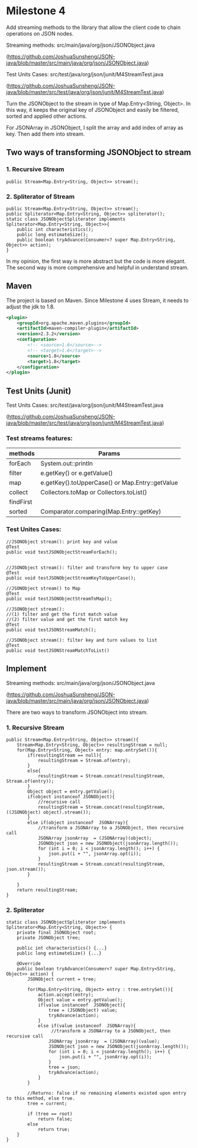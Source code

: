 <h1>Milestone 4</h1>

Add streaming methods to the library that allow the client code to chain operations on JSON nodes.

Streaming methods: src/main/java/org/json/JSONObject.java

(https://github.com/JoshuaSunsheng/JSON-java/blob/master/src/main/java/org/json/JSONObject.java)

Test Units Cases: src/test/java/org/json/junit/M4StreamTest.java

(https://github.com/JoshuaSunsheng/JSON-java/blob/master/src/test/java/org/json/junit/M4StreamTest.java)

Turn the JSONObject to the stream in type of Map.Entry<String, Object>. 
In this way, it keeps the original key of JSONObject and easily be filtered, sorted and applied other actions.

For JSONArray in JSONObject, I split the array and add index of array as key. Then add them into stream.

<h2>Two ways of transforming JSONObject to stream</h2>

<h3>1. Recursive Stream</h3>

```
public Stream<Map.Entry<String, Object>> stream();
```

<h3>2. Spliterator of Stream</h3>

```
public Stream<Map.Entry<String, Object>> stream();
public Spliterator<Map.Entry<String, Object>> spliterator();
static class JSONObjectSpliterator implements Spliterator<Map.Entry<String, Object>>{
    public int characteristics();
    public long estimateSize();
    public boolean tryAdvance(Consumer<? super Map.Entry<String, Object>> action);
}
```

<p>In my opinion, the first way is more abstract but the code is more elegant.
The second way is more comprehensive and helpful in understand stream. </p>

<h2>Maven</h2>
The project is based on Maven. 
Since Milestone 4 uses Stream, it needs to adjust the jdk to 1.8.

```xml
<plugin>
    <groupId>org.apache.maven.plugins</groupId>
    <artifactId>maven-compiler-plugin</artifactId>
    <version>2.3.2</version>
    <configuration>
        <!-- <source>1.6</source>-->
        <!-- <target>1.6</target>-->
        <source>1.8</source>
        <target>1.8</target>
    </configuration>
</plugin>
```

<h2>Test Units (Junit)</h2>

Test Units Cases: src/test/java/org/json/junit/M4StreamTest.java

(https://github.com/JoshuaSunsheng/JSON-java/blob/master/src/test/java/org/json/junit/M4StreamTest.java)

<h3>Test streams features:</h3>

| methods   | Params |
| ---       | ---    | 
| forEach   | System.out::println | 
| filter    | e.getKey() or e.getValue() | 
| map       | e.getKey().toUpperCase() or Map.Entry::getValue | 
| collect   |  Collectors.toMap or Collectors.toList() | 
| findFirst | | 
| sorted    | Comparator.comparing(Map.Entry::getKey) | 

<h3>Test Unites Cases:</h3>

```
//JSONObject stream(): print key and value
@Test
public void testJSONObjectStreamForEach();


//JSONObject stream(): filter and transform key to upper case
@Test
public void testJSONObjectStreamKeyToUpperCase();

//JSONObject stream() to Map
@Test
public void testJSONObjectStreamToMap();

//JSONObject stream(): 
//(1) filter and get the first match value
//(2) filter value and get the first match key
@Test
public void testJSONStreamMatch();

//JSONObject stream(): filter key and turn values to list
@Test
public void testJSONStreamMatchToList()
```

<h2>Implement</h2>

Streaming methods: src/main/java/org/json/JSONObject.java

(https://github.com/JoshuaSunsheng/JSON-java/blob/master/src/main/java/org/json/JSONObject.java)

There are two ways to transform JSONObject into stream.

<h3>1. Recursive Stream</h3>

```
public Stream<Map.Entry<String, Object>> stream(){
    Stream<Map.Entry<String, Object>> resultingStream = null;
    for(Map.Entry<String, Object> entry: map.entrySet()){
        if(resultingStream == null){
            resultingStream = Stream.of(entry);
        }
        else{
            resultingStream = Stream.concat(resultingStream, Stream.of(entry));
        }
        Object object = entry.getValue();
        if(object instanceof JSONObject){
            //recursive call
            resultingStream = Stream.concat(resultingStream, ((JSONObject) object).stream());
        }
        else if(object instanceof  JSONArray){
            //transform a JSONArray to a JSONObject, then recursive call
            JSONArray jsonArray  = (JSONArray)(object);
            JSONObject json = new JSONObject(jsonArray.length());
            for (int i = 0; i < jsonArray.length(); i++) {
                json.put(i + "", jsonArray.opt(i));
            }
            resultingStream = Stream.concat(resultingStream, json.stream());
        }

    }
    return resultingStream;
}
```

<h3>2. Spliterator</h3>

```
static class JSONObjectSpliterator implements Spliterator<Map.Entry<String, Object>> {
    private final JSONObject root;
    private JSONObject tree;
    
    public int characteristics() {...}
    public long estimateSize() {...}
    
    @Override
    public boolean tryAdvance(Consumer<? super Map.Entry<String, Object>> action) {
        JSONObject current = tree;

        for(Map.Entry<String, Object> entry : tree.entrySet()){
            action.accept(entry);
            Object value = entry.getValue();
            if(value instanceof  JSONObject){
                tree = (JSONObject) value;
                tryAdvance(action);
            }
            else if(value instanceof  JSONArray){
                 //transform a JSONArray to a JSONObject, then recursive call
                JSONArray jsonArray  = (JSONArray)(value);
                JSONObject json = new JSONObject(jsonArray.length());
                for (int i = 0; i < jsonArray.length(); i++) {
                    json.put(i + "", jsonArray.opt(i));
                }
                tree = json;
                tryAdvance(action);
            }
        }

        //Returns: false if no remaining elements existed upon entry to this method, else true.
        tree = current;

        if (tree == root)
            return false;
        else
            return true;
    }
}

```
